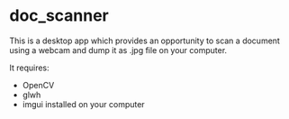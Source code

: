 # doc_scanner

This is a desktop app which provides an opportunity to scan a document using a webcam and dump it as .jpg file on your computer.

It requires:
- OpenCV
- glwh
- imgui
installed on your computer
